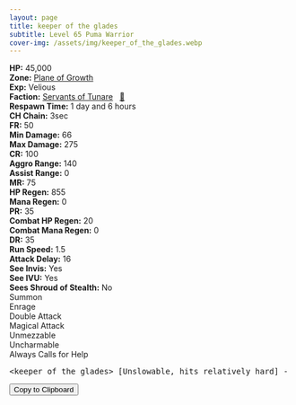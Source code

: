 ```yaml
---
layout: page
title: keeper of the glades
subtitle: Level 65 Puma Warrior
cover-img: /assets/img/keeper_of_the_glades.webp
---
```


<div class="info-section">
<div class="info-item"><strong>HP:</strong> 45,000</div>
<div class="info-item"><strong>Zone:</strong> <a href="https://www.pqdi.cc/zone/127" target="_blank">Plane of Growth</a></div>
<div class="info-item"><strong>Exp:</strong> Velious</div>
<div class="info-item"><strong>Faction:</strong> <a href="https://www.pqdi.cc/faction/438" target="_blank">Servants of Tunare</a>&nbsp;&nbsp;&nbsp;<a href="https://www.pqdi.cc/npc/127016" target="_blank" title="View NPC on PQDI">🔗</a></div>
</div>

<div class="info-lockout">
<div class="info-lockoutitem"><strong>Respawn Time:</strong> 1 day and 6 hours</div>
<div class="info-lockoutitem"><strong>CH Chain:</strong> 3sec</div>
</div>

<div class="stats-grid">
<div class="stats-row">
<div class="stats-cell"><strong>FR:</strong> 50</div>
<div class="stats-cell"><strong>Min Damage:</strong> 66</div>
<div class="stats-cell"><strong>Max Damage:</strong> 275</div>
</div>
<div class="stats-row">
<div class="stats-cell"><strong>CR:</strong> 100</div>
<div class="stats-cell"><strong>Aggro Range:</strong> 140</div>
<div class="stats-cell"><strong>Assist Range:</strong> 0</div>
</div>
<div class="stats-row">
<div class="stats-cell"><strong>MR:</strong> 75</div>
<div class="stats-cell"><strong>HP Regen:</strong> 855</div>
<div class="stats-cell"><strong>Mana Regen:</strong> 0</div>
</div>
<div class="stats-row">
<div class="stats-cell"><strong>PR:</strong> 35</div>
<div class="stats-cell"><strong>Combat HP Regen:</strong> 20</div>
<div class="stats-cell"><strong>Combat Mana Regen:</strong> 0</div>
</div>
<div class="stats-row">
<div class="stats-cell"><strong>DR:</strong> 35</div>
<div class="stats-cell"><strong>Run Speed:</strong> 1.5</div>
<div class="stats-cell"><strong>Attack Delay:</strong> 16</div>
</div>
<div class="stats-row">
<div class="stats-cell"><strong>See Invis:</strong> Yes</div>
<div class="stats-cell"><strong>See IVU:</strong> Yes</div>
<div class="stats-cell"><strong>Sees Shroud of Stealth:</strong> No</div>
</div>
</div>

<div class="ability-grid">
<div class="ability-cell">Summon</div>
<div class="ability-cell">Enrage</div>
<div class="ability-cell">Double Attack</div>
<div class="ability-cell">Magical Attack</div>
<div class="ability-cell">Unmezzable</div>
<div class="ability-cell">Uncharmable</div>
<div class="ability-cell">Always Calls for Help</div>
</div>

<div class="copy-text-container"><pre class="copy-text-content" id="copy-box">&lt;keeper of the glades&gt; [Unslowable, hits relatively hard] - [CH: 3s] // Melee fight</pre><button class="copy-button" onclick="copyText('copy-box')">Copy to Clipboard</button></div>